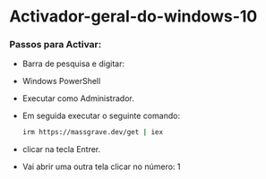 ﻿# Activador-geral-do-windows-10
### Passos para Activar:
- Barra de pesquisa e digitar:
- Windows PowerShell
- Executar como Administrador.

- Em seguida executar o seguinte comando:
    ```bash
  irm https://massgrave.dev/get | iex 
  ```

- clicar na tecla Entrer.

- Vai abrir uma outra tela clicar no número:
1
